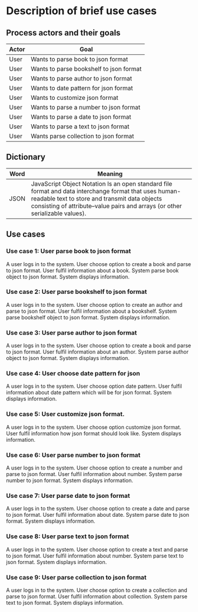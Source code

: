 Description of brief use cases
===============================

Process actors and their goals
--------------------------

| Actor | Goal                                        |
|-------|---------------------------------------------|
| User  | Wants to parse book to json format          |
| User  | Wants to parse bookshelf to json format     |
| User  | Wants to parse author to json format        |
| User  | Wants to date pattern for json format       |
| User  | Wants to customize json format              |
| User  | Wants to parse a number to json format      |
| User  | Wants to parse a date to json format        |
| User  | Wants to parse a text to json format        |
| User  | Wants parse collection to json format       |



Dictionary
-------
| Word | Meaning                                                                                                                                                                                                                                |
|------|----------------------------------------------------------------------------------------------------------------------------------------------------------------------------------------------------------------------------------------|
| JSON | JavaScript Object Notation Is an open standard file format and data interchange format that uses human-readable text to store and transmit data objects consisting of attribute–value pairs and arrays (or other serializable values). |

Use cases
----------------

### Use case 1: User parse book to json format
A user logs in to the system. User choose option to create a book and parse to json format. User fulfil information about a book.
System parse book object to json format. System displays information.

### Use case 2: User parse bookshelf to json format
A user logs in to the system. User choose option to create an author and parse to json format. User fulfil information about a bookshelf.
System parse bookshelf object to json format. System displays information.

### Use case 3: User parse author to json format
A user logs in to the system. User choose option to create a book and parse to json format. User fulfil information about an author.
System parse author object to json format. System displays information.

### Use case 4: User choose date pattern for json 
A user logs in to the system. User choose option date pattern. User fulfil information about date pattern which
will be for json format. System displays information.

### Use case 5: User customize json format.
A user logs in to the system. User choose option customize json format. User fulfil information how json format should look like. 
System displays information.

### Use case 6: User parse number to json format
A user logs in to the system. User choose option to create a number and parse to json format. User fulfil information about number.
System parse number to json format. System displays information.

### Use case 7: User parse date to json format
A user logs in to the system. User choose option to create a date and parse to json format. User fulfil information about date.
System parse date to json format. System displays information.

### Use case 8: User parse text to json format
A user logs in to the system. User choose option to create a text and parse to json format. User fulfil information about number.
System parse text to json format. System displays information.

### Use case 9: User parse collection to json format
A user logs in to the system. User choose option to create a collection and parse to json format. User fulfil information about collection.
System parse text to json format. System displays information.



